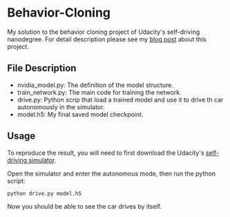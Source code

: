 # Behavior-Cloning
My solution to the behavior cloning project of Udacity's self-driving nanodegree. For detail description please see my [blog post](https://www.xiaowenying.com/self-driving/2018/08/09/behavior-cloning.html) about this project.

## File Description
- nvidia_model.py: The definition of the model structure.
- train_network.py: The main code for training the network.
- drive.py: Python scrip that load a trained model and use it to drive th car autonomously in the simulator.
- model.h5: My final saved model checkpoint.

## Usage
To reproduce the result, you will need to first download the Udacity's [self-driving simulator](https://github.com/udacity/self-driving-car-sim).

Open the simulator and enter the autonomous mode, then run the python script:

```bash
python drive.py model.h5
```

Now you should be able to see the car drives by itself.
